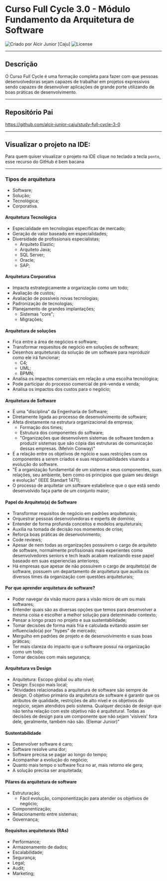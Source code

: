# Curso Full Cycle 3.0 - Módulo Fundamento da Arquitetura de Software

<div>
    <img alt="Criado por Alcir Junior [Caju]" src="https://img.shields.io/badge/criado%20por-Alcir Junior [Caju]-%23f08700">
    <img alt="License" src="https://img.shields.io/badge/license-MIT-%23f08700">
</div>

---

## Descrição

O Curso Full Cycle é uma formação completa para fazer com que pessoas desenvolvedoras sejam capazes de trabalhar em projetos expressivos sendo capazes de desenvolver aplicações de grande porte utilizando de boas práticas de desenvolvimento.

---

## Repositório Pai
https://github.com/alcir-junior-caju/study-full-cycle-3-0

---

## Visualizar o projeto na IDE:

Para quem quiser visualizar o projeto na IDE clique no teclado a tecla `ponto`, esse recurso do GitHub é bem bacana

---
### Tipos de arquitetura

- Software;
- Solução;
- Tecnológica;
- Corporativa.

#### Arquitetura Tecnológica
- Especialidade em tecnologias específicas de mercado;
- Geração de valor baseado em especialidades;
- Diversidade de profissionais especialistas;
    - Arquiteto Elastic;
    - Arquiteto Java;
    - SQL Server;
    - Oracle;
    - SAP;

#### Arquitetura Corporativa
- Impacta estrategicamente a organização como um todo;
- Avaliação de custos;
- Avaliação de possíveis novas tecnologias;
- Padronização de tecnologias;
- Planejamento de grandes implantações;
    - Sistemas "core";
    - Migrações;

#### Arquitetura de soluções
- Fica entre a área de negócios e software;
- Transformar requesitos de negócio em soluções de software;
- Desenhos arquiteturais da solução de um software para reproduzir como ele irá funcionar;
    - C4;
    - UML;
    - BPMN;
- Analisa os impactos comerciais em relação a uma escolha tecnológica;
- Pode participar do processo comercial de pré-venda e venda;
- Analisa os impactos dos custos para o negócio;

#### Arquitetura de Software
- É uma "disciplina" da Engenharia de Software;
- Diretamente ligada ao processo de desenvolvimento de software;
- Afeta diretamente na estrutura organizacional da empresa;
    - Formação dos times;
    - Estrutura dos componentes do software;
    - "Organizações que desenvolvem sistemas de software tendem a produzir sistemas que são cópia das estruturas de comunicação dessas empresas. (Melvin Conway)"
- É a relação entre os objetivos de ngócio e suas restrições com os componentes a serem criados e suas responsabilidades visando a evolução do software.
- "É a organização fundamental de um sistema e seus componentes, suas relações, seu ambiente, bem como os princípios que guiam seu design e evolução" (IEEE Standart 1471);
-  O processo de arquitetar um software estabelece que o que está sendo desenvolvido faça parte de um conjunto maior;

#### Papel do Arquiteto(a) de Software
- Transformar requisitos de negócio em padrões arquiteturais;
- Orquestrar pessoas desenvolvedoras e experts de domínio;
- Entender de forma profunda conceitos e modelos arquiteturais;
- Auxilia na tomada de decisão nos momentos de crise;
- Reforça boas práticas de desenvolvimento;
- Code reviews;
- Apesar de nem todas as organizações possuírem o cargo de arquiteto de software, normalmente profissionais mais experientes como desenvolvedores seniors e tech leads acabam realizando esse papel baseado em suas esperiencias anteriores;
- Há empresas que apesar de não possuírem o cargo de arquiteto(a) de software, possuem um departamento de arquitetura que auxilia os diversos times da organização com questões arquiteturais;

#### Por que aprender arquitetura de software?
- Poder navegar da visão macro para a visão micro de um ou mais softwares;
- Entender quais são as diversas opções que temos para desenvolver a mesma coisa e escolher a melhor solução para determinado contexto;
- Pensar a longo prazo no projeto e sua sustentabilidade;
- Tomar decisões de forma mais fria e calculada evitando assim ser influenciado(a) por "hypes" de mercado;
- Mergulho em padrões de projeto e de desenvolvimento e suas boas práticas;
- Ter mais clareza do impacto que o software possui na organização como um todo;
- Tomar decisões com mais segurança;

#### Arquitetura vs Design
- Arquitetura: Escopo global ou alto nível;
- Design: Escopo mais local;
- "Atividades relacionadas a arquitetura de software são sempre de design. O objetivo primário da arquitetura de software é garantir que os atributos de qualidade, restrições de alto nível e os objetivos do negócio, sejam atendidos pelo sistema. Qualquer decisão de design que não tenha relação com este objetivo não é arquitetural. Todas as decisões de design para um componente que não sejam 'visíveis' fora dele, geralmente, também não são. (Elemar Junior)"

#### Sustentabilidade
- Desenvolver software é caro;
- Software resolve uma dor;
- Software precisa se pagar ao longo do tempo;
- Acompanhar a evolução do negócio;
- Quanto mais tempo o software fica no ar, mais retorno ele gera;
- A solução precisa ser arquitetada;

#### Pilares da arquitetura de software
- Estruturação;
    - Fácil evolução, componentização para atender os objetivos de negócio;
- Componentização;
- Relacionamento entre sistemas;
- Governança;

#### Requisitos arquiteturais (RAs)
- Performance;
- Armazenamento de dados;
- Escalabilidade;
- Segurança;
- Legal;
- Audit;
- Marketing;
